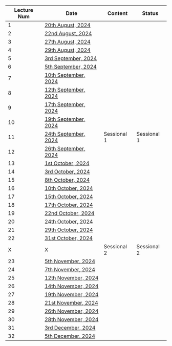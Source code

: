 | Lecture Num | Date                                                                                            | Content     | Status      |
| ----------- | ----------------------------------------------------------------------------------------------- | ----------- | ----------- |
| 1           | [20th August, 2024](Blockchain/Class%20Notes/1%20-%20Blockchain%2020th%20August,%202024)        |             |             |
| 2           | [22nd August, 2024](Blockchain/Class%20Notes/2%20-%20Blockchain%2022nd%20August,%202024)        |             |             |
| 3           | [27th August, 2024](Blockchain/Class%20Notes/3%20-%20Blockchain%2027th%20August,%202024)        |             |             |
| 4           | [29th August, 2024](Blockchain/Class%20Notes/4%20-%20Blockchain%2029th%20August,%202024)        |             |             |
| 5           | [3rd September, 2024](Blockchain/Class%20Notes/5%20-%20Blockchain%203rd%20September,%202024)    |             |             |
| 6           | [5th September, 2024](Blockchain/Class%20Notes/6%20-%20Blockchain%205th%20September,%202024)    |             |             |
| 7           | [10th September, 2024](Blockchain/Class%20Notes/7%20-%20Blockchain%2010th%20September,%202024)  |             |             |
| 8           | [12th September, 2024](Blockchain/Class%20Notes/8%20-%20Blockchain%2012th%20September,%202024)  |             |             |
| 9           | [17th September, 2024](Blockchain/Class%20Notes/9%20-%20Blockchain%2017th%20September,%202024)  |             |             |
| 10          | [19th September, 2024](Blockchain/Class%20Notes/10%20-%20Blockchain%2019th%20September,%202024) |             |             |
| 11          | [24th September, 2024](Blockchain/Class%20Notes/11%20-%20Blockchain%2024th%20September,%202024) | Sessional 1 | Sessional 1 |
| 12          | [26th September, 2024](Blockchain/Class%20Notes/12%20-%20Blockchain%2026th%20September,%202024) |             |             |
| 13          | [1st October, 2024](Blockchain/Class%20Notes/13%20-%20Blockchain%201st%20October,%202024)       |             |             |
| 14          | [3rd October, 2024](Blockchain/Class%20Notes/14%20-%20Blockchain%203rd%20October,%202024)       |             |             |
| 15          | [8th October, 2024](Blockchain/Class%20Notes/15%20-%20Blockchain%208th%20October,%202024)       |             |             |
| 16          | [10th October, 2024](Blockchain/Class%20Notes/16%20-%20Blockchain%2010th%20October,%202024)     |             |             |
| 17          | [15th October, 2024](Blockchain/Class%20Notes/17%20-%20Blockchain%2015th%20October,%202024)     |             |             |
| 18          | [17th October, 2024](Blockchain/Class%20Notes/18%20-%20Blockchain%2017th%20October,%202024)     |             |             |
| 19          | [22nd October, 2024](Blockchain/Class%20Notes/19%20-%20Blockchain%2022nd%20October,%202024)     |             |             |
| 20          | [24th October, 2024](Blockchain/Class%20Notes/20%20-%20Blockchain%2024th%20October,%202024)     |             |             |
| 21          | [29th October, 2024](Blockchain/Class%20Notes/21%20-%20Blockchain%2029th%20October,%202024)     |             |             |
| 22          | [31st October, 2024](Blockchain/Class%20Notes/22%20-%20Blockchain%2031st%20October,%202024)     |             |             |
| X           | X                                                                                               | Sessional 2 | Sessional 2 |
| 23          | [5th November, 2024](Blockchain/Class%20Notes/23%20-%20Blockchain%205th%20November,%202024)     |             |             |
| 24          | [7th November, 2024](Blockchain/Class%20Notes/24%20-%20Blockchain%207th%20November,%202024)     |             |             |
| 25          | [12th November, 2024](Blockchain/Class%20Notes/25%20-%20Blockchain%2012th%20November,%202024)   |             |             |
| 26          | [14th November, 2024](Blockchain/Class%20Notes/26%20-%20Blockchain%2014th%20November,%202024)   |             |             |
| 27          | [19th November, 2024](Blockchain/Class%20Notes/27%20-%20Blockchain%2019th%20November,%202024)   |             |             |
| 28          | [21st November, 2024](Blockchain/Class%20Notes/28%20-%20Blockchain%2021st%20November,%202024)   |             |             |
| 29          | [26th November, 2024](Blockchain/Class%20Notes/29%20-%20Blockchain%2026th%20November,%202024)   |             |             |
| 30          | [28th November, 2024](Blockchain/Class%20Notes/30%20-%20Blockchain%2028th%20November,%202024)   |             |             |
| 31          | [3rd December, 2024](Blockchain/Class%20Notes/31%20-%20Blockchain%203rd%20December,%202024)     |             |             |
| 32          | [5th December, 2024](Blockchain/Class%20Notes/32%20-%20Blockchain%205th%20December,%202024)     |             |             |
